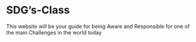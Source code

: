 # SDG’s-Class
This website will be your guide for being Aware and Responsible for one of the main Challenges in the world today
